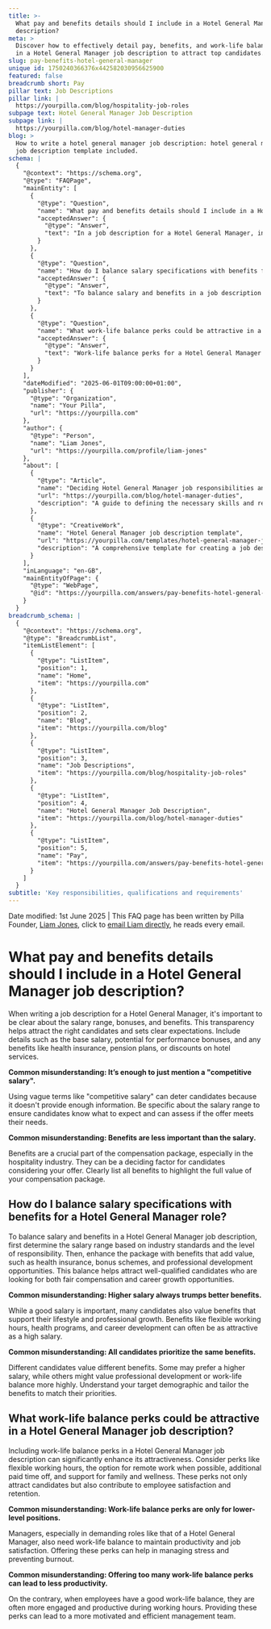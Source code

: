 ```yaml
---
title: >-
  What pay and benefits details should I include in a Hotel General Manager job
  description?
meta: >
  Discover how to effectively detail pay, benefits, and work-life balance perks
  in a Hotel General Manager job description to attract top candidates.
slug: pay-benefits-hotel-general-manager
unique id: 1750240366376x442582030956625900
featured: false
breadcrumb short: Pay
pillar text: Job Descriptions
pillar link: |
  https://yourpilla.com/blog/hospitality-job-roles
subpage text: Hotel General Manager Job Description
subpage link: |
  https://yourpilla.com/blog/hotel-manager-duties
blog: >
  How to write a hotel general manager job description: hotel general manager
  job description template included.
schema: |
  {
    "@context": "https://schema.org",
    "@type": "FAQPage",
    "mainEntity": [
      {
        "@type": "Question",
        "name": "What pay and benefits details should I include in a Hotel General Manager job description?",
        "acceptedAnswer": {
          "@type": "Answer",
          "text": "In a job description for a Hotel General Manager, include the salary range, potential performance bonuses, and benefits such as health insurance, pension plans, and discounts on hotel services. Be specific about the financial compensation and highlight all included benefits to provide clear expectations and attract qualified candidates."
        }
      },
      {
        "@type": "Question",
        "name": "How do I balance salary specifications with benefits for a Hotel General Manager role?",
        "acceptedAnswer": {
          "@type": "Answer",
          "text": "To balance salary and benefits in a job description for a Hotel General Manager, determine the salary range based on industry standards and responsibility level, then complement it with attractive benefits such as health insurance, bonus schemes, and professional development opportunities. This approach will help attract candidates looking for fair compensation and career growth opportunities."
        }
      },
      {
        "@type": "Question",
        "name": "What work-life balance perks could be attractive in a Hotel General Manager job description?",
        "acceptedAnswer": {
          "@type": "Answer",
          "text": "Work-life balance perks for a Hotel General Manager could include flexible working hours, remote work options, additional paid time off, and support for family and wellness. These perks not only attract candidates but also help maintain productivity and job satisfaction, thus contributing to employee retention."
        }
      }
    ],
    "dateModified": "2025-06-01T09:00:00+01:00",
    "publisher": {
      "@type": "Organization",
      "name": "Your Pilla",
      "url": "https://yourpilla.com"
    },
    "author": {
      "@type": "Person",
      "name": "Liam Jones",
      "url": "https://yourpilla.com/profile/liam-jones"
    },
    "about": [
      {
        "@type": "Article",
        "name": "Deciding Hotel General Manager job responsibilities and skills",
        "url": "https://yourpilla.com/blog/hotel-manager-duties",
        "description": "A guide to defining the necessary skills and responsibilities for a Hotel General Manager position."
      },
      {
        "@type": "CreativeWork",
        "name": "Hotel General Manager job description template",
        "url": "https://yourpilla.com/templates/hotel-general-manager-job-description",
        "description": "A comprehensive template for creating a job description for a Hotel General Manager role."
      }
    ],
    "inLanguage": "en-GB",
    "mainEntityOfPage": {
      "@type": "WebPage",
      "@id": "https://yourpilla.com/answers/pay-benefits-hotel-general-manager"
    }
  }
breadcrumb_schema: |
  {
    "@context": "https://schema.org",
    "@type": "BreadcrumbList",
    "itemListElement": [
      {
        "@type": "ListItem",
        "position": 1,
        "name": "Home",
        "item": "https://yourpilla.com"
      },
      {
        "@type": "ListItem",
        "position": 2,
        "name": "Blog",
        "item": "https://yourpilla.com/blog"
      },
      {
        "@type": "ListItem",
        "position": 3,
        "name": "Job Descriptions",
        "item": "https://yourpilla.com/blog/hospitality-job-roles"
      },
      {
        "@type": "ListItem",
        "position": 4,
        "name": "Hotel General Manager Job Description",
        "item": "https://yourpilla.com/blog/hotel-manager-duties"
      },
      {
        "@type": "ListItem",
        "position": 5,
        "name": "Pay",
        "item": "https://yourpilla.com/answers/pay-benefits-hotel-general-manager"
      }
    ]
  }
subtitle: 'Key responsibilities, qualifications and requirements'
---
```


Date modified: 1st June 2025 | This FAQ page has been written by Pilla Founder, [Liam Jones](https://yourpilla.com/profile/liam-jones), click to [email Liam directly](https://mailto:liam@yourpilla.com), he reads every email.

# What pay and benefits details should I include in a Hotel General Manager job description?

When writing a job description for a Hotel General Manager, it's important to be clear about the salary range, bonuses, and benefits. This transparency helps attract the right candidates and sets clear expectations. Include details such as the base salary, potential for performance bonuses, and any benefits like health insurance, pension plans, or discounts on hotel services.

**Common misunderstanding: It’s enough to just mention a "competitive salary".**

Using vague terms like "competitive salary" can deter candidates because it doesn't provide enough information. Be specific about the salary range to ensure candidates know what to expect and can assess if the offer meets their needs.

**Common misunderstanding: Benefits are less important than the salary.**

Benefits are a crucial part of the compensation package, especially in the hospitality industry. They can be a deciding factor for candidates considering your offer. Clearly list all benefits to highlight the full value of your compensation package.

## How do I balance salary specifications with benefits for a Hotel General Manager role?

To balance salary and benefits in a Hotel General Manager job description, first determine the salary range based on industry standards and the level of responsibility. Then, enhance the package with benefits that add value, such as health insurance, bonus schemes, and professional development opportunities. This balance helps attract well-qualified candidates who are looking for both fair compensation and career growth opportunities.

**Common misunderstanding: Higher salary always trumps better benefits.**

While a good salary is important, many candidates also value benefits that support their lifestyle and professional growth. Benefits like flexible working hours, health programs, and career development can often be as attractive as a high salary.

**Common misunderstanding: All candidates prioritize the same benefits.**

Different candidates value different benefits. Some may prefer a higher salary, while others might value professional development or work-life balance more highly. Understand your target demographic and tailor the benefits to match their priorities.

## What work-life balance perks could be attractive in a Hotel General Manager job description?

Including work-life balance perks in a Hotel General Manager job description can significantly enhance its attractiveness. Consider perks like flexible working hours, the option for remote work when possible, additional paid time off, and support for family and wellness. These perks not only attract candidates but also contribute to employee satisfaction and retention.

**Common misunderstanding: Work-life balance perks are only for lower-level positions.**

Managers, especially in demanding roles like that of a Hotel General Manager, also need work-life balance to maintain productivity and job satisfaction. Offering these perks can help in managing stress and preventing burnout.

**Common misunderstanding: Offering too many work-life balance perks can lead to less productivity.**

On the contrary, when employees have a good work-life balance, they are often more engaged and productive during working hours. Providing these perks can lead to a more motivated and efficient management team.
